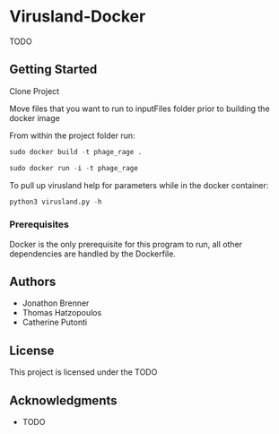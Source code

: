 # Virusland-Docker

TODO

## Getting Started

Clone Project

Move files that you want to run to inputFiles folder prior to building the docker image

From within the project folder run:
```python
sudo docker build -t phage_rage .
```
```python
sudo docker run -i -t phage_rage
```

To pull up virusland help for parameters while in the docker container:
```python
python3 virusland.py -h
```

### Prerequisites

Docker is the only prerequisite for this program to run, all other dependencies are handled by the Dockerfile.

## Authors

* Jonathon Brenner
* Thomas Hatzopoulos
* Catherine Putonti

## License

This project is licensed under the TODO

## Acknowledgments

* TODO

